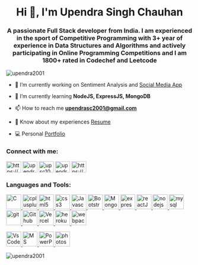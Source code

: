 <h1 align="center">Hi 👋, I'm Upendra Singh Chauhan</h1>
<h3 align="center">A passionate Full Stack developer from India. I am experienced in the sport of Competitive Programming with 3+ year of experience in Data Structures and Algorithms and actively participating in Online Programming Competitions and I am 1800+ rated in Codechef and Leetcode</h3>

<p align="left"> <img src="https://komarev.com/ghpvc/?username=upendra2001&label=Profile%20views&color=0e75b6&style=flat" alt="upendra2001" /> </p>

- 🔭 I’m currently working on Sentiment Analysis and <a href="https://social-media-app-by-upendra.vercel.app/" target="_blank">Social Media App</a>

- 🌱 I’m currently learning **NodeJS, ExpressJS, MongoDB**

- 📫 How to reach me **upendrasc2001@gmail.com**

- 📄 Know about my experiences <a href="https://drive.google.com/file/d/14s_-QHEhy52aEvRNeLO9yvzNFC_3cRtX/view" target="_blank">Resume</a>

- 💻 Personal <a href="https://upendra2001.github.io/Portfolio/" target="_blank">Portfolio </a>

<h3 align="left">Connect with me:</h3>
<p align="left">
<a href="https://www.linkedin.com/in/upendrasc2001/" target="blank"><img align="center" src="https://www.vectorlogo.zone/logos/linkedin/linkedin-icon.svg" alt="https://www.linkedin.com/in/upendrasc2001/" height="30" width="40" /></a>
<a href="https://www.codechef.com/users/upendrasc2001" target="blank"><img align="center" src="https://upload.wikimedia.org/wikipedia/en/thumb/7/7b/Codechef%28new%29_logo.svg/1920px-Codechef%28new%29_logo.svg.png" alt="upendrasc2001" height="30" width="40" /></a>
<a href="https://www.leetcode.com/upsc1002" target="blank"><img align="center" src="https://upload.wikimedia.org/wikipedia/commons/1/19/LeetCode_logo_black.png" alt="upsc1002" height="30" width="40" /></a>
<a href="https://auth.geeksforgeeks.org/user/upendrasc2001" target="blank"><img align="center" src="https://upload.wikimedia.org/wikipedia/commons/4/43/GeeksforGeeks.svg" alt="upendrasc2001" height="30" width="40" /></a>
<a href="https://medium.com/@upendrasc2001" target="blank"><img align="center" src="https://upload.wikimedia.org/wikipedia/commons/0/0d/Medium_%28website%29_logo.svg" alt="https://medium.com/@upendrasc2001" height="30" width="40" /></a>
</p>

<h3 align="left">Languages and Tools:</h3>
<p align="left"> 
  <!-- C -->
  <a href="https://www.cprogramming.com/" target="_blank" rel="noreferrer"> 
    <img src="https://upload.wikimedia.org/wikipedia/commons/1/18/C_Programming_Language.svg" alt="C" width="40" height="40"/> </a> 
  <!-- C++ -->
  <a href="https://www.w3schools.com/cpp/" target="_blank" rel="noreferrer"> 
    <img src="https://upload.wikimedia.org/wikipedia/commons/1/18/ISO_C%2B%2B_Logo.svg" alt="cplusplus" width="40" height="40"/> </a> 
  <!-- HTML -->
  <a href="https://www.w3.org/html/" target="_blank" rel="noreferrer"> 
    <img src="https://www.vectorlogo.zone/logos/w3_html5/w3_html5-icon.svg" alt="html5" width="40" height="40"/> </a> 
  <!-- CSS -->
  <a href="https://www.w3schools.com/css/" target="_blank" rel="noreferrer"> 
    <img src="https://www.vectorlogo.zone/logos/w3_css/w3_css-official.svg" alt="css3" width="40" height="40"/> </a> 
  <!-- Javascript -->
  <a href="https://developer.mozilla.org/en-US/docs/Web/JavaScript" target="_blank" rel="noreferrer"> 
    <img src="https://upload.wikimedia.org/wikipedia/commons/b/ba/Javascript_badge.svg" alt="Javascript" width="40" height="40"/> </a> 
  <!-- BootStrap -->
  <a href="https://getbootstrap.com" target="_blank" rel="noreferrer"> 
    <img src="https://www.vectorlogo.zone/logos/getbootstrap/getbootstrap-icon.svg" alt="Bootstrap" width="40" height="40"/> </a> 
  <!-- MongoDB -->
  <a href="https://www.mongodb.com/" target="_blank" rel="noreferrer"> 
    <img src="https://www.vectorlogo.zone/logos/mongodb/mongodb-icon.svg" alt="MongoDB" width="40" height="40"/> </a> 
  <!-- ExpressJS -->
  <a href="https://expressjs.com" target="_blank" rel="noreferrer"> 
  <img src="https://upload.wikimedia.org/wikipedia/commons/6/64/Expressjs.png" alt="expressJS" width="40" height="40"/> </a>
  <!-- ReactJS -->
  <a href="https://reactnative.dev/" target="_blank" rel="noreferrer"> 
    <img src="https://reactnative.dev/img/header_logo.svg" alt="reactJS" width="40" height="40"/> </a> 
  <!-- NodeJS -->
  <a href="https://nodejs.org" target="_blank" rel="noreferrer"> 
    <img src="https://upload.wikimedia.org/wikipedia/commons/d/d9/Node.js_logo.svg" alt="nodejs" width="40" height="40"/> </a> 
  <!-- MySQL -->
  <a href="https://www.mysql.com/" target="_blank" rel="noreferrer"> 
    <img src="https://www.vectorlogo.zone/logos/mysql/mysql-official.svg" alt="mysql" width="40" height="40"/> </a> 
  <!-- Git -->
  <a href="https://git-scm.com/" target="_blank" rel="noreferrer"> 
    <img src="https://www.vectorlogo.zone/logos/git-scm/git-scm-icon.svg" alt="git" width="40" height="40"/> </a> 
  <!-- Github -->
  <a href="https://github.com/" target="_blank" rel="noreferrer"> 
    <img src="https://upload.wikimedia.org/wikipedia/commons/9/91/Octicons-mark-github.svg" alt="Github" width="40" height="40"/> </a> 
  <!-- Vercel -->
  <a href="https://vercel.com/" target="_blank" rel="noreferrer"> 
    <img src="https://logovtor.com/wp-content/uploads/2020/10/vercel-inc-logo-vector.png" alt="Vercel" width="40" height="40"/> </a>     
  <!-- Heroku -->
  <a href="https://heroku.com" target="_blank" rel="noreferrer"> 
    <img src="https://www.vectorlogo.zone/logos/heroku/heroku-icon.svg" alt="heroku" width="40" height="40"/> </a> 
  <!-- Webpack -->
  <a href="https://webpack.js.org" target="_blank" rel="noreferrer"> 
    <img src="https://upload.wikimedia.org/wikipedia/commons/c/c1/Webpack.png" alt="webpack" width="40" height="40"/> </a> </p>
  <!-- VsCode -->
  <a href="https://code.visualstudio.com/" target="_blank" rel="noreferrer"> 
    <img src="https://upload.wikimedia.org/wikipedia/commons/9/9a/Visual_Studio_Code_1.35_icon.svg" alt="VsCode" width="40" height="40"/> </a> 
  <!-- MS word -->
  <a href="https://www.microsoft.com/en-ww/microsoft-365/word?market=af" target="_blank" rel="noreferrer"> 
    <img src="https://upload.wikimedia.org/wikipedia/commons/f/fd/Microsoft_Office_Word_%282019%E2%80%93present%29.svg" alt="MS Word" width="40" height="40"/> </a>
  <!-- MS Powerpoint -->
  <a href="https://www.microsoft.com/en-in/microsoft-365/powerpoint" target="_blank" rel="noreferrer"> 
    <img src="https://upload.wikimedia.org/wikipedia/commons/0/0d/Microsoft_Office_PowerPoint_%282019%E2%80%93present%29.svg" alt="PowerPoint" width="40" height="40"/> </a> 
  <!-- PhotoShop -->
  <a href="https://www.photoshop.com/en" target="_blank" rel="noreferrer"> 
    <img src="https://upload.wikimedia.org/wikipedia/commons/a/af/Adobe_Photoshop_CC_icon.svg" alt="photoshop" width="40" height="40"/> </a> 

<p><img align="center" src="https://github-readme-stats.vercel.app/api/top-langs?username=upendra2001&show_icons=true&locale=en&layout=compact" alt="upendra2001" /></p>
